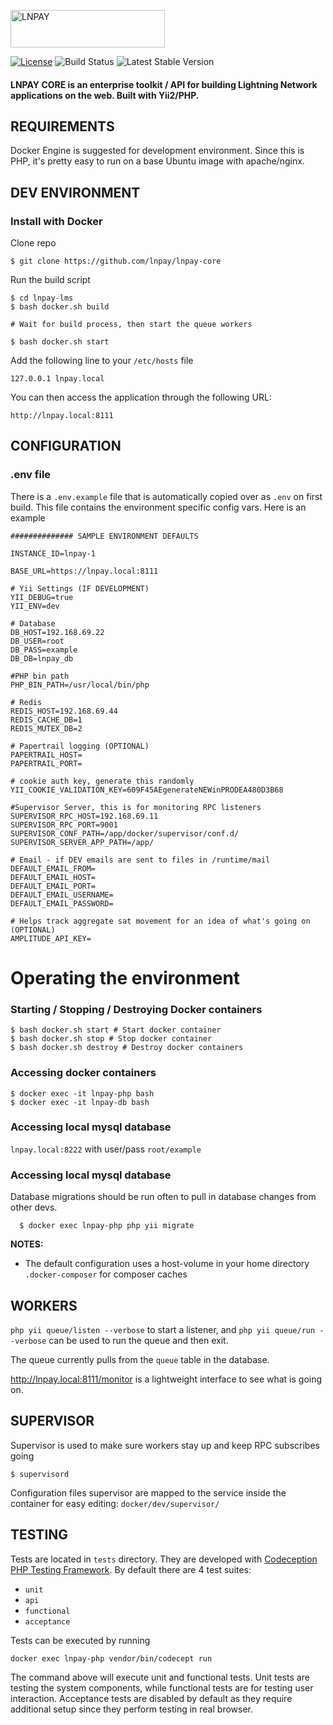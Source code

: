 <a href="https://docs.lnpay.co/" rel="noopener" target="_blank"><img width="247" height="60" src="https://lnpay.co/frontend-resources/assets/logo_full.svg" alt="LNPAY"></a>

[![License](https://img.shields.io/badge/license-ELv2-yellow)](https://www.elastic.co/licensing/elastic-license)
![Build Status](https://github.com/lnpay/lnpay-core/actions/workflows/main.yml/badge.svg)
![Latest Stable Version](https://img.shields.io/github/tag/lnpay/lnpay-core.svg?label=stable)


#### LNPAY CORE is an enterprise toolkit / API for building Lightning Network applications on the web. Built with Yii2/PHP.


REQUIREMENTS
------------

Docker Engine is suggested for development environment. 
Since this is PHP, it's pretty easy to run on a base Ubuntu image with apache/nginx.


DEV ENVIRONMENT
------------

### Install with Docker

Clone repo

    $ git clone https://github.com/lnpay/lnpay-core

Run the build script

    $ cd lnpay-lms
    $ bash docker.sh build
    
    # Wait for build process, then start the queue workers
    
    $ bash docker.sh start
    
Add the following line to your `/etc/hosts` file

    127.0.0.1 lnpay.local
    
You can then access the application through the following URL:

    http://lnpay.local:8111

CONFIGURATION
-------------

### .env file

There is a `.env.example` file that is automatically copied over as `.env` on first build.
This file contains the environment specific config vars. Here is an example

```
############## SAMPLE ENVIRONMENT DEFAULTS

INSTANCE_ID=lnpay-1

BASE_URL=https://lnpay.local:8111

# Yii Settings (IF DEVELOPMENT)
YII_DEBUG=true
YII_ENV=dev

# Database
DB_HOST=192.168.69.22
DB_USER=root
DB_PASS=example
DB_DB=lnpay_db

#PHP bin path
PHP_BIN_PATH=/usr/local/bin/php

# Redis
REDIS_HOST=192.168.69.44
REDIS_CACHE_DB=1
REDIS_MUTEX_DB=2

# Papertrail logging (OPTIONAL)
PAPERTRAIL_HOST=
PAPERTRAIL_PORT=

# cookie auth key, generate this randomly
YII_COOKIE_VALIDATION_KEY=609F45AEgenerateNEWinPRODEA480D3B68

#Supervisor Server, this is for monitoring RPC listeners
SUPERVISOR_RPC_HOST=192.168.69.11
SUPERVISOR_RPC_PORT=9001
SUPERVISOR_CONF_PATH=/app/docker/supervisor/conf.d/
SUPERVISOR_SERVER_APP_PATH=/app/

# Email - if DEV emails are sent to files in /runtime/mail
DEFAULT_EMAIL_FROM=
DEFAULT_EMAIL_HOST=
DEFAULT_EMAIL_PORT=
DEFAULT_EMAIL_USERNAME=
DEFAULT_EMAIL_PASSWORD=

# Helps track aggregate sat movement for an idea of what's going on (OPTIONAL)
AMPLITUDE_API_KEY=
```

# Operating the environment
   
### Starting / Stopping / Destroying Docker containers
    $ bash docker.sh start # Start docker container
    $ bash docker.sh stop # Stop docker container
    $ bash docker.sh destroy # Destroy docker containers

### Accessing docker containers
    $ docker exec -it lnpay-php bash
    $ docker exec -it lnpay-db bash

### Accessing local mysql database
   `lnpay.local:8222` with user/pass `root/example`
   
### Accessing local mysql database

Database migrations should be run often to pull in database changes from other devs.
      
      $ docker exec lnpay-php php yii migrate
    
**NOTES:** 
- The default configuration uses a host-volume in your home directory `.docker-composer` for composer caches

WORKERS
-------------

`php yii queue/listen --verbose` to start a listener, and `php yii queue/run --verbose` can be used to run the queue and then exit.

The queue currently pulls from the `queue` table in the database.

http://lnpay.local:8111/monitor is a lightweight interface to see what is going on.



SUPERVISOR
----------
Supervisor is used to make sure workers stay up and keep RPC subscribes going

`$ supervisord`

Configuration files supervisor are mapped to the service inside the container for easy editing: `docker/dev/supervisor/`


TESTING
-------

Tests are located in `tests` directory. They are developed with [Codeception PHP Testing Framework](http://codeception.com/).
By default there are 4 test suites:

- `unit`
- `api`
- `functional`
- `acceptance`

Tests can be executed by running

```
docker exec lnpay-php vendor/bin/codecept run
```

The command above will execute unit and functional tests. Unit tests are testing the system components, while functional
tests are for testing user interaction. Acceptance tests are disabled by default as they require additional setup since
they perform testing in real browser. 
